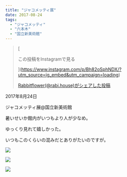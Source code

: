 ```yaml
---
title: "ジャコメッティ展"
date: 2017-08-24
tags: 
  - "ジャコメッティ"
  - "六本木"
  - "国立新美術館"
---
```


> [
> 
> この投稿をInstagramで見る
> 
> ](https://www.instagram.com/p/Bh82oSphNDX/?utm_source=ig_embed&utm_campaign=loading)
> 
> [Rabbitflower(@rabi.house)がシェアした投稿](https://www.instagram.com/p/Bh82oSphNDX/?utm_source=ig_embed&utm_campaign=loading)

<script async src="//www.instagram.com/embed.js"></script>

2017年8月24日

ジャコメッティ展@国立新美術館

暑いせいか館内がいつもより人が少なめ。

ゆっくり見れて嬉しかった。

いつもこのくらいの混みだとありがたいのですが。

![](images/image-125.jpg)

![](images/image-126.jpg)

![](images/image-127.jpg)
